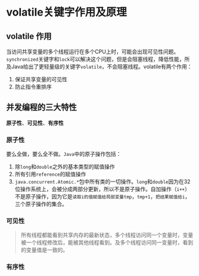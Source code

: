 # volatile关键字作用及原理
## volatile 作用
当访问共享变量的多个线程运行在多个CPU上时，可能会出现可见性问题。`synchronized`关键字和`lock`可以解决这个问题，但是会阻塞线程，降低性能，所及Java给出了更轻量级的关键字`volatile`，不会阻塞线程。volatile有两个作用：
1. 保证共享变量的可见性
2. 防止指令重排序

## 并发编程的三大特性
**原子性**、**可见性**、**有序性**

### 原子性
要么全做，要么全不做。`Java`中的原子操作包括：
1. 除`long`和`double`之外的基本类型的赋值操作
2. 所有引用`reference`的赋值操作
3. `java.concurrent.Atomic.*`包中所有类的一切操作。`long`和`double`因为在32位操作系统上，会被分成两部分更新，所以不是原子操作。自加操作（`i++`）不是原子操作，因为它是`读取i的值赋值给局部变量tmp`，`tmp+1`，`把结果赋值给i`，三个原子操作的集合。

### 可见性
> 所有线程都能看到共享内存的最新状态，多个线程访问同一个变量时，变量被一个线程修改后，能被其他线程看到。及多个线程访问同一变量时，看到的变量值是一致的。

### 有序性
